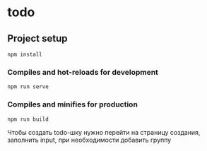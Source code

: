 # todo

## Project setup
```
npm install
```

### Compiles and hot-reloads for development
```
npm run serve
```

### Compiles and minifies for production
```
npm run build
```

Чтобы создать todo-шку нужно перейти на страницу создания, заполнить input, при необходимости добавить группу
